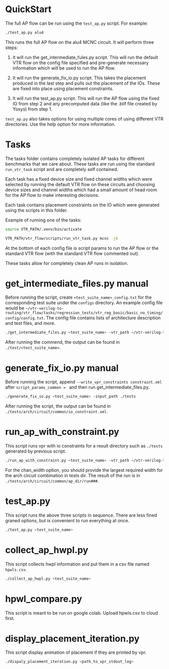 # QuickStart

The full AP flow can be run using the `test_ap.py` script. For example:
```sh
./test_ap.py alu4
```
This runs the full AP flow on the alu4 MCNC circuit. It will perform three steps:

1. It will run the get_intermediate_fules.py script. This will run the default
   VTR flow on the config file specified and pre-generate necessary information
   which will be used to run the AP flow.

2. It will run the generate_fix_io.py script. This takes the placement produced
   in the last step and pulls out the placement of the IOs. These are fixed into
   place using placement constraints.

3. It will run the test_ap.py script. This will run the AP flow using the fixed
   IO from step 2 and any precomputed data (like the .blif file created by Yosys)
   from step 1.

`test_ap.py` also takes options for using multiple cores of using different VTR
directories. Use the help option for more information.

# Tasks

The tasks folder contains completely isolated AP tasks for different benchmarks
that we care about. These tasks are run using the standard `run_vtr_task` script
and are completely self contained.

Each task has a fixed device size and fixed channel widths which were selected
by running the default VTR flow on these circuits and choosing device sizes and
channel widths which had a small amount of head room for the AP flow to make
interesting decisions.

Each task contains placement constraints on the IO which were generated using
the scripts in this folder.

Example of running one of the tasks:
```sh
source VTR_PATH/.venv/bin/activate

VTR_PATH/vtr_flow/scripts/run_vtr_task.py mcnc -j4
```

At the bottom of each config file is script params to run the AP flow or the
standard VTR flow (with the standard VTR flow commented out).

These tasks allow for completely clean AP runs in isolation.

# get_intermediate_files.py manual
Before running the script, create `<test_suite_name>_config.txt` for the corresponding test suite under the `configs` directory. An example config file would be `~/vtr-verilog-to-routing/vtr_flow/tasks/regression_tests/vtr_reg_basic/basic_no_timing/config/config.txt`. The config file contains lists of architecture description and test files, and more. 
```sh
./get_intermediate_files.py <test_suite_name> -vtr_path ~/vtr-verilog-to-routing -output_path ./tests
```
After running the commend, the output can be found in `./test/<test_suite_name>`.

# generate_fix_io.py manual
Before running the script, append `--write_vpr_constraints constraint.xml` after `script_params_common = ` and then run get_intermediate_files.py.
```sh
./generate_fix_io.py <test_suite_name> -input_path ./tests
```
After running the script, the output can be found in `./tests/arch/circuit/common/io_constraint.xml`.

# run_ap_with_constraint.py
This script runs vpr with io constraints for a result directory such as `./tests` generated by previous script.
```sh
./run_ap_with_constraint.py <test_suite_name> -vtr_path ~/vtr-verilog-to-routing-ap -test_cases_path ./tests -chan_width 100
```
For the chan_width option, you should provide the largest required width for the arch circuit combination in tests dir. The result of the run is in `./tests/arch/circuit/common/ap_dir/run###`.

# test_ap.py
This script runs the above three scripts in sequence. There are less fined graned options, but is convenient to run everything at once. 
```sh
./test_ap.py <test_suite_name>
```
# collect_ap_hwpl.py
This script collects hwpl information and put them in a csv file named `hpwls.csv`.
```sh
./collect_ap_hwpl.py <test_suite_name>
```

# hpwl_compare.py
This script is meant to be run on google colab. Upload hpwls.csv to cloud first. 

# display_placement_iteration.py
This script display animation of placement if they are printed by vpr.
```sh
./dispaly_placement_iteration.py <path_to_vpr_stdout_log>
```
